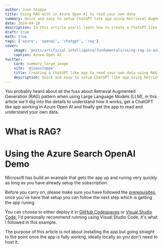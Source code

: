 ```yaml
---
author: Juan Stoppa
title: Using RAG with in Azure Open AI to read your own data
summary: Quick and easy to setup ChatGPT like app using Retrieval Augmented Generation (RAG) pattern in Azure Open AI
date: 2024-04-10
description: In this article you'll learn how to create a ChatGPT like app using Retrieval Augmented Generation (RAG) pattern on your own data
draft: true
math: true
tags: ['azure', 'openai', 'chatgpt', 'rag']
cover:
    image: 'posts/artificial-intelligence/fundamentals/using-rag-in-azure-open-ai-to-read-your-own-data/using-rag-azure-openai.webp'
    caption: Azure Open AI
twitter:
    card: summary_large_image
    site: '@juanstoppa'
    title: Creating a ChatGPT like app to read your own data using RAG in Azure Open AI
    description: Quick and easy to setup ChatGPT like app using Retrieval Augmented Generation (RAG) pattern in Azure Open AI
---
```


You probably heard about all the fuss about Retrieval Augmented Generation (RAG) pattern when using Large Language Models (LLM), in this article we'll dig into the details to understand how it works, get a ChatGPT like app working in Azure Open AI and finally get the app to read and understand your own data.

# What is RAG?

# Using the Azure Search OpenAI Demo

Microsoft has build an example that gets the app up and runing very quickly as long as you have already setup the subscription.

Before you carry on, please make sure you have followed the [prerequisites](https://learn.microsoft.com/en-us/azure/developer/python/get-started-app-chat-template?tabs=github-codespaces#prerequisites), once you've have that setup you can follow the next step which is getting the app runing.

You can choose to either deploy it in [GitHub Codespaces](https://learn.microsoft.com/en-us/azure/developer/python/get-started-app-chat-template?tabs=github-codespaces#open-development-environment) or [Visual Studio Code](https://learn.microsoft.com/en-us/azure/developer/python/get-started-app-chat-template?tabs=visual-studio-code#open-development-environment), I'd personally recommend running using Visual Studio Code, it's what I followed in this example.

The purpose of this article is not about installing the app but going straight to the point once the app is fully workng, ideally locally so you don't need to host it.

